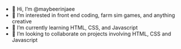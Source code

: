 - 👋 Hi, I’m @maybeerinjaee
- 👀 I’m interested in front end coding, farm sim games, and anything creative
- 🌱 I’m currently learning HTML, CSS, and Javascript
- 💞️ I’m looking to collaborate on projects involving HTML, CSS and Javascript

<!---
maybeerinjaee/maybeerinjaee is a ✨ special ✨ repository because its `README.md` (this file) appears on your GitHub profile.
You can click the Preview link to take a look at your changes.
--->
